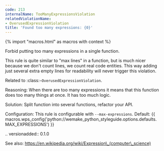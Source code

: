 ```yaml
---
code: 213
internalName: TooManyExpressionsViolation
relatedViolationName:
- OverusedExpressionViolation
title: 'Found too many expressions: {0}'
---
```


{% import "macros.html" as macros with context %}

Forbid putting too many expressions in a single function.

This rule is quite similar to "max lines" in a function, but is much
nicer because we don't count lines, we count real code entities. This
way adding just several extra empty lines for readability will never
trigger this violation.

Related to :class:`~OverusedExpressionViolation`.

Reasoning: When there are too many expressions it means that this
function does too many things at once. It has too much logic.

Solution: Split function into several functions, refactor your API.

Configuration: This rule is configurable with `--max-expressions`.
Default:
{{ macros.wps_config('python://wemake_python_styleguide.options.defaults.MAX_EXPRESSIONS') }}

.. versionadded:: 0.1.0

See also: https://en.wikipedia.org/wiki/Expression\_(computer\_science)